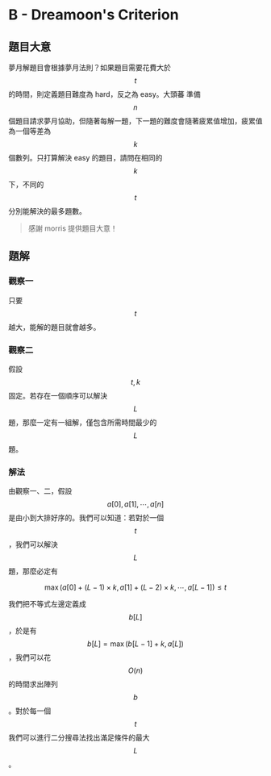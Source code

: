 # B - Dreamoon's Criterion

## 題目大意

夢月解題目會根據夢月法則？如果題目需要花費大於 $$t$$ 的時間，則定義題目難度為 hard，反之為 easy。大頭蕃 準備 $$n$$ 個題目請求夢月協助，但隨著每解一題，下一題的難度會隨著疲累值增加，疲累值為一個等差為 $$k$$ 個數列。只打算解決 easy 的題目，請問在相同的 $$k$$ 下，不同的 $$t$$ 分別能解決的最多題數。

> 感謝 morris 提供題目大意！

## 題解

### 觀察一

只要 $$t$$ 越大，能解的題目就會越多。

### 觀察二

假設  $$t, k$$ 固定。若存在一個順序可以解決 $$L$$ 題，那麼一定有一組解，僅包含所需時間最少的 $$L$$ 題。

### 解法

由觀察一、二，假設 $$a[0], a[1], \cdots, a[n]$$ 是由小到大排好序的。我們可以知道：若對於一個 $$t$$，我們可以解決 $$L$$ 題，那麼必定有

$$\max( a[0]+(L-1)\times k, a[1]+(L-2)\times k, \cdots, a[L-1] ) \le t$$

我們把不等式左邊定義成 $$b[L]$$，於是有 $$b[L] = \max(b[L-1] + k, a[L])$$，我們可以花 $$O(n)$$ 的時間求出陣列 $$b$$。對於每一個 $$t$$ 我們可以進行二分搜尋法找出滿足條件的最大 $$L$$。